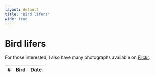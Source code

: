 ```yaml
---
layout: default
title: "Bird lifers"
wide: true
---
```


# Bird lifers

For those interested, I also have many photographs available on [Flickr](https://www.flickr.com/photos/chrisdown/albums/72157711447135721?layout=justified).

<link rel="stylesheet" href="https://unpkg.com/leaflet@1.7.1/dist/leaflet.css"/>
<script src="https://unpkg.com/leaflet@1.7.1/dist/leaflet.js"></script>
<link rel="stylesheet" href="https://cdnjs.cloudflare.com/ajax/libs/leaflet.markercluster/1.4.1/MarkerCluster.css"/>
<link rel="stylesheet" href="https://cdnjs.cloudflare.com/ajax/libs/leaflet.markercluster/1.4.1/MarkerCluster.Default.css"/>
<script src="https://cdnjs.cloudflare.com/ajax/libs/leaflet.markercluster/1.4.1/leaflet.markercluster.js"></script>

<div id="map"></div>
<div id="sightings-table-container">
    <table id="sightings-table">
        <thead>
            <tr>
                <th>#</th>
                <th>Bird</th>
                <th>Date</th>
            </tr>
        </thead>
        <tbody>
            <!-- Rows will be added here dynamically -->
        </tbody>
    </table>
</div>

<script>
    var map = L.map('map').fitWorld();
    L.tileLayer('https://{s}.tile.openstreetmap.org/{z}/{x}/{y}.png', {
        maxZoom: 19,
    }).addTo(map);

    L.Control.textbox = L.Control.extend({
        onAdd: function(map) {
            var text = L.DomUtil.create('span');
            text.id = "bird_tips";
            text.innerHTML = "<span style=\"background-color: rgba(255, 255, 255, 0.5); padding: 0.2em\">Click an entry in the table to focus the map</span>"
            return text;
        },

        onRemove: function(map) { }
    });
    L.control.textbox = function(opts) { return new L.Control.textbox(opts);}
    L.control.textbox({ position: 'bottomleft' }).addTo(map);

    var zoomLevel = 18;

    // disableClusteringAtZoom value should match the same as map.setView()
    var markers = L.markerClusterGroup({ maxClusterRadius: 50, disableClusteringAtZoom: zoomLevel });

    // From lifers.py
    var sightings = [["2017-11-25 16:49", "Tristram's Starling", "Onychognathus tristramii", 31.315917, 35.353886], ["2020-02-13 16:10", "Magnificent Frigatebird", "Fregata magnificens", 13.857731228969316, -61.06208648088452], ["2020-02-14 09:34", "Bananaquit", "Coereba flaveola", 13.851950232, -61.048821832], ["2020-02-14 09:35", "Grey Trembler", "Cinclocerthia gutturalis", 13.85184633, -61.04861106], ["2020-02-14 09:41", "Purple-throated Carib", "Eulampis jugularis", 13.85236906, -61.048686715], ["2020-02-14 16:13", "Lesser Antillean Bullfinch", "Loxigilla noctis", 13.851974769932797, -61.048160431068865], ["2020-02-14 16:21", "Antillean Crested Hummingbird", "Orthorhyncus cristatus", 13.85110744576221, -61.04806698426571], ["2020-02-14 16:25", "Grey Kingbird", "Tyrannus dominicensis", 13.852102451878904, -61.048110104437484], ["2020-02-14 16:32", "Carib Grackle", "Quiscalus lugubris", 13.852383422, -61.048688598], ["2022-03-22 04:50", "Peregrine Falcon", "Falco peregrinus", 41.737265544406995, -74.18890005739351], ["2022-04-28 03:59", "Grey Wagtail", "Motacilla cinerea", 54.903219959864586, -1.5942838623971056], ["2022-06-27 03:41", "Griffon Vulture", "Gyps fulvus", 43.78088144013459, 6.39015315340086], ["2022-11-17 17:25", "Anna's Hummingbird", "Calypte anna", 37.76901379734832, -122.47222973146887], ["2022-11-17 17:27", "Hooded Merganser", "Lophodytes cucullatus", 37.768579541, -122.472643074], ["2022-11-17 17:29", "Song Sparrow", "Melospiza melodia", 37.769117014229636, -122.47210066139671], ["2022-11-17 17:30", "Dark-eyed Junco", "Junco hyemalis", 37.76898504744927, -122.47236826710215], ["2022-11-17 17:32", "Grey-headed Chickadee", "Poecile cinctus", 37.76894446043457, -122.47223281120853], ["2022-11-17 17:35", "American Robin", "Turdus migratorius", 37.770291, -122.46860899999997], ["2022-11-18 17:36", "Brown Pelican", "Pelecanus occidentalis", 37.805716784421776, -122.45339433212598], ["2022-11-18 17:40", "Snowy Egret", "Egretta thula", 37.806173808726605, -122.44996835128326], ["2022-11-18 17:42", "Killdeer", "Charadrius vociferus", 37.8047262030875, -122.45129521827101], ["2022-11-18 17:44", "White-crowned Sparrow", "Zonotrichia leucophrys", 37.80532932261164, -122.4515948663544], ["2022-11-18 17:46", "American White Pelican", "Pelecanus erythrorhynchos", 37.804171915382, -122.45005160626175], ["2023-01-18 09:44", "Common Merganser", "Mergus merganser", 53.75175517349464, -1.4248021701375535], ["2023-01-28 09:40", "Eurasian Teal", "Anas crecca", 53.75136448729458, -1.4239828415227294], ["2023-01-28 10:43", "Common Pochard", "Aythya ferina", 53.751699812365814, -1.3995335625759253], ["2023-01-28 10:58", "Song Thrush", "Turdus philomelos", 52.0916588535104, 0.05431944365309959], ["2023-01-28 11:00", "Eurasian Wigeon", "Mareca penelope", 53.74950969103727, -1.3962101073332462], ["2023-01-28 11:10", "Common Kestrel", "Falco tinnunculus", 53.74920749007112, -1.3895398208613583], ["2023-01-28 14:58", "Gadwall", "Mareca strepera", 52.090176349199155, 0.052510102559296], ["2023-01-29 13:01", "Common Murre", "Uria aalge", 54.151555684139254, -0.17474563384331532], ["2023-01-29 13:48", "Northern Gannet", "Morus bassanus", 54.15326449012734, -0.18422089422401203], ["2023-01-30 13:04", "Western Barn Owl", "Tyto alba", 52.08940588180938, 0.05220626023472619], ["2023-01-30 15:02", "Northern Shoveler", "Spatula clypeata", 52.09016092481211, 0.05252121694439893], ["2023-01-30 16:00", "Redwing", "Turdus iliacus", 52.08948477761714, 0.05216861392372607], ["2023-01-30 16:17", "Yellowhammer", "Emberiza citrinella", 52.092193858685505, 0.05309337579325301], ["2023-03-18 18:04", "Hudsonian Whimbrel", "Numenius hudsonicus", 34.03898200000002, -118.875055], ["2023-03-18 18:10", "Marbled Godwit", "Limosa fedoa", 34.03898200000002, -118.875055], ["2023-03-18 18:13", "Double-crested Cormorant", "Nannopterum auritum", 34.03898200000002, -118.875055], ["2023-03-19 18:16", "Long-billed Curlew", "Numenius americanus", 35.367385943631774, -120.8678573035946], ["2023-03-19 20:14", "Willet", "Tringa semipalmata", 35.36726355634958, -120.86820849921867], ["2023-03-19 20:16", "Turkey Vulture", "Cathartes aura", 35.36710472831917, -120.86766967668908], ["2023-03-19 20:18", "Great Blue Heron", "Ardea herodias", 35.36737099750174, -120.86729419529286], ["2023-03-20 20:23", "California Scrub Jay", "Aphelocoma californica", 36.51963365896235, -121.94958110954195], ["2023-03-20 20:25", "Hairy Woodpecker", "Leuconotopicus villosus", 36.52194255820443, -121.94497012003174], ["2023-03-20 21:32", "Black Oystercatcher", "Haematopus bachmani", 36.51048218036604, -121.9415203159812], ["2023-04-30 16:49", "Red Kite", "Milvus milvus", 51.80481507981158, -0.6004448257231445], ["2023-05-01 16:55", "Common Buzzard", "Buteo buteo", 51.576516298213704, -0.5946453690649776], ["2023-05-29 14:35", "Grey Heron", "Ardea cinerea", 51.77750473688866, -0.5995668722568155], ["2023-05-29 14:41", "Carrion Crow", "Corvus corone", 51.7777377, -0.6009245], ["2023-05-29 14:41", "Western Jackdaw", "Coloeus monedula", 51.7776852, -0.6007893], ["2023-05-29 14:41", "Mallard", "Anas platyrhynchos", 51.7776426, -0.600653], ["2023-05-29 14:42", "European Greenfinch", "Chloris chloris", 51.7776385, -0.6004253], ["2023-05-29 14:42", "Eurasian Magpie", "Pica pica", 51.7776194, -0.600351], ["2023-05-29 14:48", "Black-headed Gull", "Chroicocephalus ridibundus", 51.7768045, -0.5972805], ["2023-05-29 14:55", "European Goldfinch", "Carduelis carduelis", 51.7766268, -0.5967193], ["2023-05-29 14:55", "Eurasian Wren", "Troglodytes troglodytes", 51.7760378, -0.5954463], ["2023-05-29 14:56", "Common Moorhen", "Gallinula chloropus", 51.7760378, -0.5954463], ["2023-05-29 14:57", "Eurasian Blue Tit", "Cyanistes caeruleus", 51.7756841, -0.5947905], ["2023-05-29 15:00", "Common Swift", "Apus apus", 51.7752771, -0.5939532], ["2023-05-29 15:01", "House Sparrow", "Passer domesticus", 51.7748082, -0.592784], ["2023-05-29 15:05", "Common Wood Pigeon", "Columba palumbus", 51.7735453, -0.5902246], ["2023-05-29 15:18", "Eurasian Collared Dove", "Streptopelia decaocto", 51.7678063, -0.5831881], ["2023-05-29 15:20", "European Robin", "Erithacus rubecula", 51.7678921, -0.5833552], ["2023-05-29 16:01", "Great Cormorant", "Phalacrocorax carbo", 51.762464599999994, -0.563583599999987], ["2023-05-29 16:07", "Eurasian Coot", "Fulica atra", 51.7634664, -0.5605747], ["2023-05-30 18:18", "European Herring Gull", "Larus argentatus", 51.5039774, -0.0461253], ["2023-06-04 18:16", "Tufted Duck", "Aythya fuligula", 51.5033992, -0.0471679], ["2023-06-04 18:16", "Mute Swan", "Cygnus olor", 51.5033992, -0.0471679], ["2023-06-04 18:17", "Rock Dove", "Columba livia", 51.5033992, -0.0471679], ["2023-06-04 18:20", "Common Starling", "Sturnus vulgaris", 51.5034795, -0.0466043], ["2023-06-04 18:23", "Egyptian Goose", "Alopochen aegyptiaca", 51.5025477, -0.0470297], ["2023-06-09 23:00", "Collared Kingfisher", "Todiramphus chloris", 1.4398115050386904, 103.73480001172275], ["2023-06-09 23:00", "Spotted Dove", "Spilopelia chinensis", 1.4396881410651825, 103.7348801839442], ["2023-06-09 23:00", "Zebra Dove", "Geopelia striata", 1.4397191114682717, 103.73472948942253], ["2023-06-09 23:00", "Himalayan Swiftlet", "Aerodramus brevirostris", 1.4401224672830084, 103.73471979478137], ["2023-06-09 23:00", "Olive-winged Bulbul", "Pycnonotus plumosus", 1.4400700685217773, 103.73484436576013], ["2023-06-09 23:00", "Slaty-breasted Rail", "Lewinia striata", 1.4398686925712771, 103.73471403726876], ["2023-06-09 23:00", "Blue-throated Bee-eater", "Merops viridis", 1.4397959298340575, 103.73447666032382], ["2023-06-09 23:00", "White-breasted Waterhen", "Amaurornis phoenicurus", 1.4402618951143442, 103.73498804558159], ["2023-06-09 23:30", "Scarlet-backed Flowerpecker", "Dicaeum cruentatum", 1.4398071288491425, 103.73488937047131], ["2023-06-09 23:30", "Yellow-vented Bulbul", "Pycnonotus goiavier", 1.4398446621731198, 103.73477278032345], ["2023-06-09 23:45", "Ashy Tailorbird", "Orthotomus ruficeps", 1.4426957882254874, 103.73669265964509], ["2023-06-10 00:00", "Great Egret", "Ardea alba", 1.4431630600407683, 103.73651892361715], ["2023-06-10 00:00", "Pink-necked Green Pigeon", "Treron vernans", 1.4425800768646915, 103.73675737057465], ["2023-06-10 00:00", "White-bellied Sea Eagle", "Haliaeetus leucogaster", 1.4409551509377485, 103.73644673936865], ["2023-06-10 01:00", "Milky Stork", "Mycteria cinerea", 1.446774512261273, 103.73201546450537], ["2023-06-10 01:30", "Little Egret", "Egretta garzetta", 1.4441359139719296, 103.73594090792358], ["2023-06-10 01:30", "Black-naped Oriole", "Oriolus chinensis", 1.4400456046120198, 103.73591585902892], ["2023-06-10 03:00", "House Crow", "Corvus splendens", 1.4465439098056496, 103.73206650379039], ["2023-06-10 04:00", "Asian Glossy Starling", "Aplonis panayensis", 1.4403817092242726, 103.73565370192603], ["2023-06-10 04:00", "Olive-backed Sunbird", "Cinnyris jugularis", 1.4470327840867323, 103.7280324380352], ["2023-06-10 04:30", "Pacific Swallow", "Hirundo tahitica", 1.4408056942100669, 103.73638465696371], ["2023-06-11 02:00", "Long-tailed Shrike", "Lanius schach", 1.4161001231904902, 103.91343301312327], ["2023-06-11 02:00", "Javan Myna", "Acridotheres javanicus", 1.415982955, 103.912557859], ["2023-06-11 02:00", "Eurasian Tree Sparrow", "Passer montanus", 1.420652345094581, 103.91277241408284], ["2023-06-11 02:30", "Red-breasted Parakeet", "Psittacula alexandri", 1.4160778968936067, 103.91647271681654], ["2023-06-11 03:28", "Red Junglefowl", "Gallus gallus", 1.4125290000000268, 103.92126740000003], ["2023-06-11 04:00", "Malaysian Pied Fantail", "Rhipidura javanica", 1.4102004082321482, 103.92005745374797], ["2023-06-11 04:03", "White-throated Kingfisher", "Halcyon smyrnensis", 1.4085568999999847, 103.92219549999999], ["2023-06-11 05:00", "Scaly-breasted Munia", "Lonchura punctulata", 1.4086000739045643, 103.92237862874912], ["2023-06-11 05:00", "Baya Weaver", "Ploceus philippinus", 1.4075945410850121, 103.92449716310443], ["2023-06-11 05:30", "Oriental Dollarbird", "Eurystomus orientalis", 1.405824918387648, 103.92831286704597], ["2023-06-11 06:00", "Oriental Magpie-Robin", "Copsychus saularis", 1.4057348350046874, 103.92292209900887], ["2023-06-11 06:30", "Jungle Myna", "Acridotheres fuscus", 1.4073563282691244, 103.92104578608291], ["2023-06-11 08:00", "Crested Myna", "Acridotheres cristatellus", 1.3955813869160132, 103.9296470282988], ["2023-06-11 08:00", "Common Iora", "Aegithina tiphia", 1.3955141429654359, 103.92970802417011], ["2023-06-11 09:30", "Little Tern", "Sternula albifrons", 1.3963406177797668, 103.92209642844324], ["2023-06-12 23:45", "Red-whiskered Bulbul", "Pycnonotus jocosus", 1.4192736466052924, 103.91335519534408], ["2023-06-13 00:15", "Barn Swallow", "Hirundo rustica", 1.40801465, 103.919256438], ["2023-06-13 00:30", "Swinhoe's White-eye", "Zosterops simplex", 1.4072035947404413, 103.92117185322905], ["2023-06-13 00:45", "Little Bronze Cuckoo", "Chrysococcyx minutillus", 1.407556454783157, 103.92008640993424], ["2023-06-13 01:00", "Sooty-headed Bulbul", "Pycnonotus aurigaster", 1.407879227673123, 103.919591343452], ["2023-06-15 00:00", "Asian Koel", "Eudynamys scolopaceus", 1.2855259004309825, 103.86312346339984], ["2023-06-16 10:30", "Sunda Pygmy Woodpecker", "Yungipicus moluccensis", 1.2830670527781365, 103.8635916380776], ["2023-06-17 19:17", "Rufous Woodpecker", "Micropternus brachyurus", 1.28302123284432, 103.86357859856928], ["2023-06-19 00:30", "Blue-crowned Hanging Parrot", "Loriculus galgulus", 1.283079924, 103.863550264], ["2023-06-20 08:56", "Brown-breasted Bulbul", "Pycnonotus xanthorrhous", 26.887176484, 100.23356152], ["2023-06-20 09:35", "Little Grebe", "Tachybaptus ruficollis", 26.8868021, 100.232584], ["2023-06-20 10:00", "Black-throated Bushtit", "Aegithalos concinnus", 26.89080446313617, 100.23209341112596], ["2023-06-20 10:00", "Plumbeous Water Redstart", "Phoenicurus fuliginosus", 26.891008973, 100.231155194], ["2023-06-21 01:37", "White Wagtail", "Motacilla alba", 26.930497060781708, 100.22251884336492], ["2023-06-21 08:58", "Great Crested Grebe", "Podiceps cristatus", 27.9041273, 99.9429216], ["2023-06-21 09:00", "Hume's Leaf Warbler", "Phylloscopus humei", 27.915341907676027, 99.9357587451264], ["2023-06-21 09:15", "Ferruginous Duck", "Aythya nyroca", 27.906699700000004, 99.95122289999999], ["2023-06-22 02:39", "Red-billed Chough", "Pyrrhocorax pyrrhocorax", 27.862668300483374, 99.70489796857639], ["2023-06-23 09:00", "Grey-backed Thrush", "Turdus hortulorum", 26.886812090695013, 100.23389089685486], ["2023-06-29 07:49", "Brown Shrike", "Lanius cristatus", 47.2547373, 132.6224997], ["2023-06-29 23:32", "Striated Swallow", "Cecropis striolata", 47.586984844390884, 133.5082602722449], ["2023-06-29 23:54", "Common Pheasant", "Phasianus colchicus", 47.35933180000004, 133.10271719999997], ["2023-06-30 00:30", "Eastern Spot-billed Duck", "Anas zonorhyncha", 47.72663907878046, 133.6064108088026], ["2023-06-30 03:19", "Black-tailed Godwit", "Limosa limosa", 47.553517739975725, 133.52511753792476], ["2023-06-30 03:39", "Oriental Stork", "Ciconia boyciana", 47.552940400000004, 133.38065469999998], ["2023-06-30 15:48", "Eurasian Crag Martin", "Ptyonoprogne rupestris", 47.27146585659984, 132.6220408329121], ["2023-07-01 02:20", "Oriental Turtle Dove", "Streptopelia orientalis", 47.27045855935351, 132.577838608771], ["2023-07-01 03:00", "Red-rumped Swallow", "Cecropis daurica", 47.27466522685636, 132.56210868225742], ["2023-07-01 09:00", "Common Nightingale", "Luscinia megarhynchos", 47.2708353045444, 132.62327391997724], ["2023-07-03 10:58", "Common Tern", "Sterna hirundo", 45.7751834, 126.59967560000001], ["2023-07-04 08:30", "Indian Spot-billed Duck", "Anas poecilorhyncha", 35.00648882597335, 135.7778601627498], ["2023-07-04 09:06", "Large-billed Crow", "Corvus macrorhynchos", 35.0045532, 135.7800384], ["2023-07-06 09:53", "Black Kite", "Milvus migrans", 34.99662970000003, 135.76857080000002], ["2023-07-07 04:49", "Brown-eared Bulbul", "Hypsipetes amaurotis", 35.0191156, 135.6739366], ["2023-07-07 05:17", "Japanese Bush Warbler", "Horornis diphone", 35.0139665, 135.6764921], ["2023-07-09 09:33", "White-cheeked Starling", "Spodiopsar cineraceus", 35.71494710000001, 139.773704], ["2023-07-16 13:16", "Eurasian Jay", "Garrulus glandarius", 51.4978458, -0.0396091], ["2023-07-16 13:27", "Long-tailed Tit", "Aegithalos caudatus", 51.4997772, -0.0405899], ["2023-07-16 14:53", "Common Gull", "Larus canus", 51.503006877435276, -0.046950917192674524], ["2023-07-17 11:32", "Common House Martin", "Delichon urbicum", 51.50585027492837, -0.04579754584943885], ["2023-07-21 19:14", "Rose-ringed Parakeet", "Psittacula krameri", 51.56633939999999, -0.03962699999999586], ["2023-07-23 17:06", "Canada Goose", "Branta canadensis", 51.45859990000002, -0.3079131000000359], ["2023-07-25 07:23", "Common Chaffinch", "Fringilla coelebs", 55.0456484, -1.6120424], ["2023-07-25 07:48", "Great Tit", "Parus major", 55.0454374, -1.6087987], ["2023-07-25 08:05", "Stock Dove", "Columba oenas", 55.0454874, -1.6088134], ["2023-07-25 14:17", "Eurasian Sparrowhawk", "Accipiter nisus", 54.895853100000004, -1.482657200000034], ["2023-07-25 17:00", "Eurasian Nuthatch", "Sitta europaea", 54.89908541852157, -1.4757280794181893], ["2023-07-25 18:05", "Great Spotted Woodpecker", "Dendrocopos major", 54.899940674534136, -1.4755725990578128], ["2023-07-25 18:10", "Dunnock", "Prunella modularis", 54.8973326779472, -1.4775366526603477], ["2023-07-25 18:20", "Eurasian Curlew", "Numenius arquata", 54.89731320990982, -1.4780331394762243], ["2023-07-25 18:22", "Northern Lapwing", "Vanellus vanellus", 54.89951951538767, -1.4759337729981326], ["2023-07-25 18:24", "Common Shelduck", "Tadorna tadorna", 54.89966394441593, -1.4784748330719708], ["2023-07-25 18:25", "Pied Avocet", "Recurvirostra avosetta", 54.89814992200978, -1.4763435464158476], ["2023-07-25 19:42", "Coal Tit", "Periparus ater", 55.044975607733406, -1.6092106122850112], ["2023-07-26 15:06", "Common Blackbird", "Turdus merula", 55.052637, -1.6425441], ["2023-07-26 15:44", "Greylag Goose", "Anser anser", 55.0547987, -1.6420709], ["2023-07-26 17:00", "Eurasian Bullfinch", "Pyrrhula pyrrhula", 54.89817166801278, -1.4767040452757954], ["2023-07-26 17:38", "Common Chiffchaff", "Phylloscopus collybita", 55.0453323, -1.6120773], ["2023-07-27 10:39", "Sandwich Tern", "Thalasseus sandvicensis", 55.1737346, -1.5169254], ["2023-07-27 18:46", "Common Linnet", "Linaria cannabina", 55.08379579999998, -1.472825900000032], ["2023-07-27 18:50", "Common Redshank", "Tringa totanus", 55.083552500000025, -1.4739193999999995], ["2023-07-28 13:09", "Eurasian Reed Warbler", "Acrocephalus scirpaceus", 55.2964441, -1.5832255], ["2023-07-28 14:37", "Eurasian Whimbrel", "Numenius phaeopus", 55.3151986, -1.55661], ["2023-07-28 14:37", "Common Ringed Plover", "Charadrius hiaticula", 55.3151986, -1.5566100000000063], ["2023-07-28 14:59", "Eurasian Oystercatcher", "Haematopus ostralegus", 55.3210684, -1.550405], ["2023-07-30 12:18", "Common Sandpiper", "Actitis hypoleucos", 54.8991244, -1.4781303], ["2023-08-06 12:45", "Lesser Black-backed Gull", "Larus fuscus", 51.5071054, -0.0435972], ["2023-08-06 16:59", "Red-crested Pochard", "Netta rufina", 51.5022552, -0.1368152], ["2023-08-12 01:32", "Glaucous-winged Gull", "Larus glaucescens", 47.6272298, -122.3367631], ["2023-08-12 01:49", "American Crow", "Corvus brachyrhynchos", 47.6294032, -122.3404465], ["2023-08-12 13:11", "American Goldfinch", "Spinus tristis", 47.65801820000001, -122.29342890000002], ["2023-08-12 13:11", "Caspian Tern", "Hydroprogne caspia", 47.6580182, -122.2934289], ["2023-08-12 13:11", "Red-winged Blackbird", "Agelaius phoeniceus", 47.6580182, -122.2934289], ["2023-08-12 13:11", "Bald Eagle", "Haliaeetus leucocephalus", 47.65801820000001, -122.29342890000002], ["2023-08-12 13:42", "Bewick's Wren", "Thryomanes bewickii", 47.6549226, -122.2944281], ["2023-08-12 13:43", "Black-capped Chickadee", "Poecile atricapillus", 47.6549185, -122.2946041], ["2023-08-12 13:47", "House Finch", "Haemorhous mexicanus", 47.6549412, -122.2946712], ["2023-08-12 14:35", "Cooper's Hawk", "Accipiter cooperii", 47.6539755, -122.2948804], ["2023-08-12 14:42", "Purple Martin", "Progne subis", 47.6540435, -122.2947485], ["2023-08-12 15:21", "Downy Woodpecker", "Dryobates pubescens", 47.6558225, -122.2967833], ["2023-08-12 15:27", "Western Osprey", "Pandion haliaetus", 47.6554839, -122.2969313], ["2023-08-12 15:35", "Wood Duck", "Aix sponsa", 47.6557253, -122.2967791], ["2023-08-12 16:00", "Pied-billed Grebe", "Podilymbus podiceps", 47.6541711, -122.2922956], ["2023-08-12 17:16", "Spotted Towhee", "Pipilo maculatus", 47.656599, -122.2969144], ["2023-08-12 20:45", "Violet-green Swallow", "Tachycineta thalassina", 47.6656733, -122.4214357], ["2023-08-12 21:11", "California Gull", "Larus californicus", 47.6639327, -122.4279892], ["2023-08-12 22:02", "American Bushtit", "Psaltriparus minimus", 47.6583934, -122.4252222], ["2023-08-12 22:37", "Brown-headed Cowbird", "Molothrus ater", 47.65597, -122.4123228], ["2023-08-14 00:44", "Tree Swallow", "Tachycineta bicolor", 47.6579048, -122.2967564], ["2023-08-20 01:48", "Northern Raven", "Corvus corax", 46.9103061, -121.584013], ["2023-08-23 00:40", "Black-necked Stilt", "Himantopus mexicanus", 37.4358604, -122.0994338], ["2023-08-23 00:40", "American Avocet", "Recurvirostra americana", 37.43520996265998, -122.09695960898276], ["2023-08-23 00:40", "Long-billed Dowitcher", "Limnodromus scolopaceus", 37.43523586915524, -122.09705815398698], ["2023-08-23 00:40", "American Cliff Swallow", "Petrochelidon pyrrhonota", 37.43542600683045, -122.09778141449995], ["2023-08-23 00:40", "Brewer's Blackbird", "Euphagus cyanocephalus", 37.434769824860844, -122.09528538499092], ["2023-08-23 00:40", "Cackling Goose", "Branta hutchinsii", 37.43452743164425, -122.09436335904996], ["2023-08-23 00:40", "Short-billed Dowitcher", "Limnodromus griseus", 37.4358604, -122.0994338], ["2023-08-23 01:28", "Greater Yellowlegs", "Tringa melanoleuca", 37.4349497, -122.0962786], ["2023-08-23 01:32", "Ring-billed Gull", "Larus delawarensis", 37.4346149, -122.0953702], ["2023-08-23 02:08", "Black Phoebe", "Sayornis nigricans", 37.4355703, -122.0978624], ["2023-08-23 02:27", "Mourning Dove", "Zenaida macroura", 37.441056, -122.0933916], ["2023-08-23 02:36", "Savannah Sparrow", "Passerculus sandwichensis", 37.4428554, -122.0928335], ["2023-08-24 00:04", "Red-tailed Hawk", "Buteo jamaicensis", 37.48554610000003, -122.15016840000001], ["2023-08-24 00:29", "Semipalmated Sandpiper", "Calidris pusilla", 37.4556208, -122.1090252], ["2023-08-24 00:29", "Northern Mockingbird", "Mimus polyglottos", 37.4556208, -122.1090252], ["2023-08-24 00:33", "Northern Harrier", "Circus hudsonius", 37.4560175, -122.1088445], ["2023-08-24 00:42", "Bar-tailed Godwit", "Limosa lapponica", 37.4565469, -122.1082272], ["2023-08-24 01:03", "Least Sandpiper", "Calidris minutilla", 37.4590995, -122.1069269], ["2023-08-24 02:09", "California Towhee", "Melozone crissalis", 37.4547009, -122.1093453], ["2023-08-24 02:47", "Black-crowned Night Heron", "Nycticorax nycticorax", 37.4555994, -122.100589], ["2023-08-26 00:33", "Western Gull", "Larus occidentalis", 37.8291389, -122.5344398], ["2023-08-27 18:07", "Heermann's Gull", "Larus heermanni", 37.468827900000036, -122.44683480000002], ["2023-08-28 15:19", "Great-tailed Grackle", "Quiscalus mexicanus", 37.476161186964475, -122.44891553456165], ["2023-09-02 19:06", "Blue Jay", "Cyanocitta cristata", 40.8089085, -73.9665065], ["2023-09-02 19:13", "Red-bellied Woodpecker", "Melanerpes carolinus", 40.809254, -73.9661501], ["2023-09-02 19:26", "Common Grackle", "Quiscalus quiscula", 40.8087537, -73.9668079], ["2023-09-02 20:30", "American Herring Gull", "Larus smithsonianus", 40.8217573, -73.958113], ["2023-09-02 22:43", "Northern Cardinal", "Cardinalis cardinalis", 40.8617931, -73.9329672], ["2023-09-02 22:53", "Grey Catbird", "Dumetella carolinensis", 40.8617555, -73.9337565], ["2023-09-03 20:27", "Monk Parakeet", "Myiopsitta monachus", 40.6577492, -73.9949739], ["2023-09-03 21:07", "American Redstart", "Setophaga ruticilla", 40.6534849, -73.9992697], ["2023-09-03 21:07", "Chimney Swift", "Chaetura pelagica", 40.6534849, -73.9992697], ["2023-09-29 10:49", "Common Kingfisher", "Alcedo atthis", 43.3390960836555, 3.2075424605085914], ["2023-09-30 13:10", "Black-winged Stilt", "Himantopus himantopus", 43.5540143, 3.904057099999989], ["2023-09-30 13:10", "Western Cattle Egret", "Bubulcus ibis", 43.5540143, 3.904057099999989], ["2023-09-30 14:11", "Greater Flamingo", "Phoenicopterus roseus", 43.5498799, 3.9067726], ["2023-09-30 15:58", "Little Ringed Plover", "Charadrius dubius", 43.544506, 3.9064692], ["2023-09-30 15:58", "Green Sandpiper", "Tringa ochropus", 43.544506, 3.9064692], ["2023-10-15 13:30", "European Stonechat", "Saxicola rubicola", 51.37740340000001, 0.7833990999999685], ["2023-10-15 13:30", "Common Reed Bunting", "Emberiza schoeniclus", 51.37740340000001, 0.7833990999999685], ["2023-10-15 13:30", "Grey Plover", "Pluvialis squatarola", 51.37740340000001, 0.7833990999999685], ["2023-10-15 13:30", "Dunlin", "Calidris alpina", 51.37740340000001, 0.7833990999999685], ["2023-10-15 13:30", "Rook", "Corvus frugilegus", 51.37740340000001, 0.7833990999999685], ["2023-10-15 13:30", "Western Marsh Harrier", "Circus aeruginosus", 51.37740340000001, 0.7833990999999685], ["2023-10-15 13:30", "Ruddy Turnstone", "Arenaria interpres", 51.37740340000001, 0.7833990999999685], ["2023-10-23 16:09", "Pink-footed Goose", "Anser brachyrhynchus", 52.8625865, 0.4483559], ["2023-10-24 07:51", "Eurasian Skylark", "Alauda arvensis", 52.95635699999998, 1.0175437999999701], ["2023-10-24 07:59", "Cetti's Warbler", "Cettia cetti", 52.9602781, 1.0183197], ["2023-10-24 09:08", "Meadow Pipit", "Anthus pratensis", 52.9613219, 1.0204737], ["2023-10-24 10:08", "Brant Goose", "Branta bernicla", 52.95693029315825, 1.052026489872702], ["2023-10-24 11:38", "Fieldfare", "Turdus pilaris", 52.9560727, 1.0582338], ["2023-10-24 11:48", "Water Rail", "Rallus aquaticus", 52.9525002, 1.0486335], ["2023-10-24 11:49", "Common Snipe", "Gallinago gallinago", 52.9560474, 1.0582331], ["2023-10-24 12:03", "Water Pipit", "Anthus spinoletta", 52.9560673, 1.0582827], ["2023-10-25 09:21", "Sanderling", "Calidris alba", 52.9761136, 0.6040058], ["2023-10-25 11:12", "Northern Pintail", "Anas acuta", 52.9693183, 0.6069396], ["2023-10-25 11:21", "Little Stint", "Calidris minuta", 52.9696765, 0.6068388], ["2023-10-25 11:34", "European Golden Plover", "Pluvialis apricaria", 52.9693083, 0.6070635], ["2023-10-25 11:56", "Bearded Reedling", "Panurus biarmicus", 52.965005, 0.6035419], ["2023-12-03 14:40", "Blue-grey Tanager", "Thraupis episcopus", 10.2043815, -84.1615638], ["2023-12-03 14:40", "Finsch's Parakeet", "Psittacara finschi", 10.204381500000036, -84.16156380000001], ["2023-12-03 14:40", "Black-bellied Hummingbird", "Eupherusa nigriventris", 10.204381500000036, -84.16156380000001], ["2023-12-03 14:40", "Tropical Kingbird", "Tyrannus melancholicus", 10.2043815, -84.1615638], ["2023-12-03 14:42", "Scarlet-rumped Tanager", "Ramphocelus passerinii", 10.2043417, -84.161544], ["2023-12-03 16:37", "Great Kiskadee", "Pitangus sulphuratus", 10.2041723, -84.1620386], ["2023-12-03 16:38", "Violet Sabrewing", "Campylopterus hemileucurus", 10.204242, -84.1620503], ["2023-12-03 16:39", "Green-crowned Brilliant", "Heliodoxa jacula", 10.2041948, -84.1620326], ["2023-12-03 17:06", "Coppery-headed Emerald", "Microchera cupreiceps", 10.204234, -84.1619884], ["2023-12-03 17:06", "Purple-throated Mountaingem", "Lampornis calolaemus", 10.2042037, -84.1620223], ["2023-12-03 17:20", "Rufous-collared Sparrow", "Zonotrichia capensis", 10.2039856, -84.1620934], ["2023-12-03 17:48", "Black Vulture", "Coragyps atratus", 10.204205, -84.162082], ["2023-12-03 17:50", "Green Thorntail", "Discosura conversii", 10.2042136, -84.1620478], ["2023-12-03 18:36", "Rufous-tailed Hummingbird", "Amazilia tzacatl", 10.2043643, -84.1615854], ["2023-12-03 18:36", "Blue-and-white Swallow", "Pygochelidon cyanoleuca", 10.2044149, -84.1615692], ["2023-12-03 18:37", "Clay-colored Thrush", "Turdus grayi", 10.2043751, -84.1615739], ["2023-12-03 21:18", "Buff-throated Saltator", "Saltator maximus", 10.686605599999995, -84.18077070000001], ["2023-12-03 21:18", "Yellow-throated Euphonia", "Euphonia hirundinacea", 10.686605599999995, -84.18077070000001], ["2023-12-03 21:18", "Palm Tanager", "Thraupis palmarum", 10.686605599999995, -84.18077070000001], ["2023-12-03 21:18", "Melodious Blackbird", "Dives dives", 10.686605599999995, -84.18077070000001], ["2023-12-03 21:18", "King Vulture", "Sarcoramphus papa", 10.6866056, -84.1807707], ["2023-12-03 21:18", "Montezuma Oropendola", "Psarocolius montezuma", 10.6866409, -84.1807701], ["2023-12-03 22:04", "Black-cheeked Woodpecker", "Melanerpes pucherani", 10.6871269, -84.1806074], ["2023-12-03 22:05", "Keel-billed Toucan", "Ramphastos sulfuratus", 10.6871269, -84.1806074], ["2023-12-03 22:05", "Baltimore Oriole", "Icterus galbula", 10.6871269, -84.1806074], ["2023-12-03 22:23", "Green Honeycreeper", "Chlorophanes spiza", 10.6870693, -84.1806191], ["2023-12-03 22:27", "Great Curassow", "Crax rubra", 10.6870353, -84.180556], ["2023-12-03 22:58", "Collared Aracari", "Pteroglossus torquatus", 10.6870724, -84.1806218], ["2023-12-03 23:01", "Golden-hooded Tanager", "Stilpnia larvata", 10.6870829, -84.1806141], ["2023-12-03 23:06", "Red-lored Amazon", "Amazona autumnalis", 10.6871051, -84.180629], ["2023-12-03 23:08", "Ringed Kingfisher", "Megaceryle torquata", 10.6870882, -84.1806016], ["2023-12-04 12:07", "Scarlet Macaw", "Ara macao", 10.687016, -84.1806763], ["2023-12-04 12:38", "Brown-hooded Parrot", "Pyrilia haematotis", 10.6867123, -84.1804142], ["2023-12-04 14:12", "Black-cowled Oriole", "Icterus prosthemelas", 10.6870183, -84.1806052], ["2023-12-04 14:13", "Red-legged Honeycreeper", "Cyanerpes cyaneus", 10.6869906, -84.1806417], ["2023-12-04 14:20", "Social Flycatcher", "Myiozetetes similis", 10.6869599, -84.1805892], ["2023-12-04 16:36", "Variable Seedeater", "Sporophila corvina", 10.6869684, -84.1806534], ["2023-12-04 17:13", "Olive-backed Euphonia", "Euphonia gouldi", 10.6869272, -84.180662], ["2023-12-04 19:34", "White-collared Manakin", "Manacus candei", 10.6883973, -84.1798237], ["2023-12-04 23:19", "Boat-billed Flycatcher", "Megarynchus pitangua", 10.6868707, -84.180537], ["2023-12-04 23:19", "Yellow-crowned Euphonia", "Euphonia luteicapilla", 10.6868707, -84.180537], ["2023-12-05 12:22", "Red-capped Manakin", "Ceratopipra mentalis", 10.6866223, -84.1805272], ["2023-12-05 12:24", "Yellow-throated Toucan", "Ramphastos ambiguus", 10.6866272, -84.1805317], ["2023-12-05 13:14", "Pale-billed Woodpecker", "Campephilus guatemalensis", 10.6866179, -84.1807758], ["2023-12-05 13:14", "Plain-colored Tanager", "Tangara inornata", 10.686579, -84.1806251], ["2023-12-05 13:50", "Summer Tanager", "Piranga rubra", 10.6869493, -84.1805809], ["2023-12-06 11:54", "Chestnut-colored Woodpecker", "Celeus castaneus", 10.687002600000012, -84.1808062], ["2023-12-06 11:54", "Orange-chinned Parakeet", "Brotogeris jugularis", 10.687002600000012, -84.1808062], ["2023-12-06 11:54", "White-crowned Parrot", "Pionus senilis", 10.687002600000012, -84.1808062], ["2023-12-08 12:07", "White-fronted Amazon", "Amazona albifrons", 10.3069161, -84.8118401], ["2023-12-08 12:13", "Golden-browed Chlorophonia", "Chlorophonia callophrys", 10.3069217, -84.8119724], ["2023-12-08 12:13", "Emerald Toucanet", "Aulacorhynchus prasinus", 10.3069217, -84.8119724], ["2023-12-08 12:17", "Black Guan", "Chamaepetes unicolor", 10.3069429, -84.8118448], ["2023-12-08 12:29", "Golden-olive Woodpecker", "Colaptes rubiginosus", 10.308005, -84.812503], ["2023-12-08 12:29", "House Wren", "Troglodytes aedon", 10.308005, -84.812503], ["2023-12-08 12:47", "Grey-headed Chachalaca", "Ortalis cinereiceps", 10.3076449, -84.812061], ["2023-12-08 13:04", "Lesson's Motmot", "Momotus lessonii", 10.3070043, -84.8118562], ["2023-12-08 13:28", "Magenta-throated Woodstar", "Philodice bryantae", 10.3059219, -84.8076995], ["2023-12-08 13:33", "Tennessee Warbler", "Leiothlypis peregrina", 10.3066441, -84.8075288], ["2023-12-08 13:45", "Lesser Greenlet", "Pachysylvia decurtata", 10.3071248, -84.8062235], ["2023-12-08 13:45", "Black-and-white Warbler", "Mniotilta varia", 10.3071607, -84.8061946], ["2023-12-08 13:45", "Black-throated Green Warbler", "Setophaga virens", 10.3071607, -84.8061946], ["2023-12-08 13:45", "Mistletoe Tyrannulet", "Zimmerius parvus", 10.3071607, -84.8061946], ["2023-12-08 13:46", "Philadelphia Vireo", "Vireo philadelphicus", 10.3071607, -84.8061946], ["2023-12-08 13:49", "White-naped Brushfinch", "Atlapetes albinucha", 10.3070651, -84.8059717], ["2023-12-08 13:58", "Yellow-faced Grassquit", "Tiaris olivaceus", 10.3068949, -84.8060127], ["2023-12-08 13:58", "Olivaceous Woodcreeper", "Sittasomus griseicapillus", 10.3069317, -84.806056], ["2023-12-08 13:58", "Mountain Elaenia", "Elaenia frantzii", 10.3069317, -84.806056], ["2023-12-08 13:58", "Lesser Violetear", "Colibri cyanotus", 10.3069317, -84.806056], ["2023-12-08 14:04", "Stripe-tailed Hummingbird", "Eupherusa eximia", 10.3068966, -84.8060436], ["2023-12-08 14:06", "Chestnut-capped Warbler", "Basileuterus delattrii", 10.3069075, -84.8058771], ["2023-12-08 14:23", "Wilson's Warbler", "Cardellina pusilla", 10.307152, -84.8058036], ["2023-12-08 14:23", "Cabanis's Wren", "Cantorchilus modestus", 10.307152, -84.8058036], ["2023-12-08 14:23", "Ruby-throated Hummingbird", "Archilochus colubris", 10.307152, -84.8058036], ["2023-12-08 14:25", "Slaty Antwren", "Myrmotherula schisticolor", 10.3072892, -84.8060657], ["2023-12-08 14:34", "Mountain Thrush", "Turdus plebejus", 10.3078754, -84.8054867], ["2023-12-08 14:50", "Squirrel Cuckoo", "Piaya cayana", 10.3085895, -84.8045933], ["2023-12-08 15:20", "Scarlet-thighed Dacnis", "Dacnis venusta", 10.3063318, -84.8027533], ["2023-12-08 15:35", "Northern Tufted Flycatcher", "Mitrephanes phaeocercus", 10.3049958, -84.7999572], ["2023-12-08 16:04", "Golden-crowned Warbler", "Basileuterus culicivorus", 10.3073537, -84.7961525], ["2023-12-08 16:04", "Black-eared Warbler", "Basileuterus melanotis", 10.3073254, -84.7961984], ["2023-12-08 16:41", "Ochraceous Wren", "Troglodytes ochraceus", 10.3083447, -84.7995966], ["2023-12-08 16:58", "White-throated Spadebill", "Platyrinchus mystaceus", 10.3071112, -84.8021763], ["2023-12-08 17:06", "Brown Jay", "Psilorhinus morio", 10.306692, -84.8040664], ["2023-12-08 17:22", "Yellowish Flycatcher", "Empidonax flavescens", 10.3073517, -84.8054012], ["2023-12-08 17:22", "Kentucky Warbler", "Geothlypis formosa", 10.3073517, -84.8054012], ["2023-12-08 17:22", "Swainson's Thrush", "Catharus ustulatus", 10.3073517, -84.8054012], ["2023-12-08 17:22", "Slate-throated Whitestart", "Myioborus miniatus", 10.3073517, -84.8054012], ["2023-12-08 17:34", "Orange-fronted Parakeet", "Eupsittula canicularis", 10.3063412, -84.8074178], ["2023-12-08 17:35", "Spotted Barbtail", "Premnoplex brunnescens", 10.3063297, -84.8073993], ["2023-12-08 17:36", "Collared Whitestart", "Myioborus torquatus", 10.3063225, -84.8073533], ["2023-12-08 18:59", "Azure-hooded Jay", "Cyanolyca cucullata", 10.3021925, -84.7944301], ["2023-12-08 19:10", "Grey-breasted Wood Wren", "Henicorhina leucophrys", 10.3018224, -84.7938521], ["2023-12-08 19:11", "Common Bush Tanager", "Chlorospingus flavopectus", 10.3016685, -84.7936958], ["2023-12-08 19:30", "Lineated Foliage-gleaner", "Syndactyla subalaris", 10.3015342, -84.7936445], ["2023-12-08 19:30", "Ruddy Treerunner", "Margarornis rubiginosus", 10.3015459, -84.7937052], ["2023-12-08 19:39", "Resplendent Quetzal", "Pharomachrus mocinno", 10.301548, -84.7933912], ["2023-12-08 21:16", "Spotted Woodcreeper", "Xiphorhynchus erythropygius", 10.3057682, -84.7941382], ["2023-12-08 21:38", "Barred Forest Falcon", "Micrastur ruficollis", 10.3025079, -84.7958787], ["2023-12-09 12:31", "Collared Trogon", "Trogon collaris", 10.2812697, -84.7913981], ["2023-12-09 12:35", "Blue-vented Hummingbird", "Saucerottia hoffmanni", 10.2811032, -84.7919365], ["2023-12-09 12:44", "Ruddy Pigeon", "Patagioenas subvinacea", 10.2811895, -84.7915747], ["2023-12-09 12:56", "Hoffmann's Woodpecker", "Melanerpes hoffmannii", 10.281285, -84.7915659], ["2023-12-09 13:17", "Chestnut-capped Brushfinch", "Arremon brunneinucha", 10.2809661, -84.7915123], ["2023-12-09 13:19", "Hepatic Tanager", "Piranga hepatica", 10.2808932, -84.7915594], ["2023-12-09 13:53", "Great Black Hawk", "Buteogallus urubitinga", 10.2808771, -84.7912336], ["2023-12-09 14:39", "Rufous-and-white Wren", "Thryophilus rufalbus", 10.2818299, -84.7885152], ["2023-12-09 15:16", "Chestnut-sided Warbler", "Setophaga pensylvanica", 10.2819914, -84.7899065], ["2023-12-09 15:31", "Brown-crested Flycatcher", "Myiarchus tyrannulus", 10.282051, -84.7905357], ["2023-12-09 15:31", "Golden-winged Warbler", "Vermivora chrysoptera", 10.2820769, -84.7905738], ["2023-12-09 15:34", "Cinnamon-bellied Saltator", "Saltator grandis", 10.2821155, -84.7906316], ["2023-12-09 16:24", "Silver-throated Tanager", "Tangara icterocephala", 10.281017, -84.7891428], ["2023-12-09 16:24", "Green Hermit", "Phaethornis guy", 10.281017, -84.7891428], ["2023-12-09 18:38", "Chiriqui Quail-Dove", "Zentrygon chiriquensis", 10.3054819, -84.8141635], ["2023-12-09 19:08", "Ruddy-capped Nightingale-Thrush", "Catharus frantzii", 10.305157, -84.8171894], ["2023-12-09 19:09", "Slaty-backed Nightingale-Thrush", "Catharus fuscater", 10.3052669, -84.8173698], ["2023-12-10 12:03", "Crested Guan", "Penelope purpurascens", 10.3069603, -84.8118348], ["2023-12-10 20:29", "Muscovy Duck", "Cairina moschata", 9.77888879999999, -84.62579920000002], ["2023-12-10 20:30", "Mangrove Swallow", "Tachycineta albilinea", 9.7788888, -84.6257992], ["2023-12-10 20:32", "Spotted Sandpiper", "Actitis macularius", 9.77933, -84.6261381], ["2023-12-10 20:33", "Bare-throated Tiger Heron", "Tigrisoma mexicanum", 9.7797287, -84.6257539], ["2023-12-10 20:39", "Little Blue Heron", "Egretta caerulea", 9.7810521, -84.6242672], ["2023-12-10 20:47", "Green Heron", "Butorides virescens", 9.7816396, -84.6229625], ["2023-12-10 20:50", "Yellow-headed Caracara", "Milvago chimachima", 9.7818276, -84.6222715], ["2023-12-10 20:58", "Bobolink", "Dolichonyx oryzivorus", 9.7814644, -84.6219586], ["2023-12-10 20:58", "Roseate Spoonbill", "Platalea ajaja", 9.7814644, -84.6219586], ["2023-12-10 20:59", "Yellow-crowned Night Heron", "Nyctanassa violacea", 9.7813134, -84.6221461], ["2023-12-10 21:02", "Wood Stork", "Mycteria americana", 9.7800069, -84.6214077], ["2023-12-10 21:08", "Groove-billed Ani", "Crotophaga sulcirostris", 9.7798422, -84.6198874], ["2023-12-10 21:21", "Lesser Yellowlegs", "Tringa flavipes", 9.7846219, -84.6193967], ["2023-12-10 21:28", "Northern Jacana", "Jacana spinosa", 9.7866525, -84.6176964], ["2023-12-10 21:39", "American White Ibis", "Eudocimus albus", 9.7866498, -84.6171296], ["2023-12-10 21:39", "Double-striped Thick-knee", "Burhinus bistriatus", 9.7865053, -84.6174344], ["2023-12-10 21:42", "Southern Lapwing", "Vanellus chilensis", 9.7827387, -84.6186645], ["2023-12-10 21:53", "Green Kingfisher", "Chloroceryle americana", 9.7821294, -84.6304343], ["2023-12-10 22:00", "Belted Kingfisher", "Megaceryle alcyon", 9.7837721, -84.6312327], ["2023-12-10 22:00", "Anhinga", "Anhinga anhinga", 9.7837721, -84.6312327], ["2023-12-10 22:21", "Black Skimmer", "Rynchops niger", 9.7890713, -84.6445418], ["2023-12-10 22:21", "Royal Tern", "Thalasseus maximus", 9.7890736, -84.6444906], ["2023-12-10 22:21", "Elegant Tern", "Thalasseus elegans", 9.7890845, -84.644399], ["2023-12-10 22:23", "Neotropic Cormorant", "Nannopterum brasilianum", 9.789265, -84.644149], ["2023-12-11 12:07", "Streak-backed Oriole", "Icterus pustulatus", 9.778841799999995, -84.63383740000002], ["2023-12-11 12:07", "Black-and-white Owl", "Strix nigrolineata", 9.7788418, -84.6338374], ["2023-12-11 12:07", "Inca Dove", "Columbina inca", 9.778841799999995, -84.63383740000002], ["2023-12-11 12:07", "Rufous-backed Wren", "Campylorhynchus capistratus", 9.778841799999995, -84.63383740000002], ["2023-12-11 12:07", "Laughing Falcon", "Herpetotheres cachinnans", 9.7788418, -84.6338374], ["2023-12-11 12:07", "Bullock's Oriole", "Icterus bullockii", 9.7788418, -84.6338374], ["2023-12-11 12:28", "Costa Rican Pygmy Owl", "Glaucidium costaricanum", 9.7785654, -84.6347007], ["2023-12-11 12:29", "Blue-throated Sapphire", "Chlorestes eliciae", 9.7786085, -84.6347234], ["2023-12-11 12:35", "Rose-throated Becard", "Pachyramphus aglaiae", 9.7815927, -84.6364604], ["2023-12-11 12:47", "Tropical Mockingbird", "Mimus gilvus", 9.7792771, -84.6353697], ["2023-12-11 12:57", "Grey Hawk", "Buteo plagiatus", 9.7782692, -84.6260694], ["2023-12-11 13:00", "Crested Caracara", "Caracara plancus", 9.7781269, -84.6262046], ["2023-12-11 13:04", "Black-headed Trogon", "Trogon melanocephalus", 9.7769885, -84.626311], ["2023-12-11 13:14", "Mourning Warbler", "Geothlypis philadelphia", 9.7750746, -84.6264365], ["2023-12-11 13:21", "Streak-headed Woodcreeper", "Lepidocolaptes souleyetii", 9.7732949, -84.6262836], ["2023-12-11 13:37", "Rufous-tailed Jacamar", "Galbula ruficauda", 9.771055, -84.6278346], ["2023-12-12 12:18", "Ruddy Ground Dove", "Columbina talpacoti", 9.7564246, -84.6109586], ["2023-12-12 12:18", "Grey-capped Flycatcher", "Myiozetetes granadensis", 9.7564246, -84.6109586], ["2023-12-12 12:32", "Broad-winged Hawk", "Buteo platypterus", 9.7566932, -84.6087276], ["2023-12-12 12:40", "Grey-chested Dove", "Leptotila cassinii", 9.7554087, -84.6071512], ["2023-12-12 12:43", "Red-crowned Ant Tanager", "Habia rubica", 9.7554797, -84.607414], ["2023-12-12 12:47", "Cocoa Woodcreeper", "Xiphorhynchus susurrans", 9.7554451, -84.6072451], ["2023-12-12 12:47", "Dusky Antbird", "Cercomacroides tyrannina", 9.7554451, -84.6072451], ["2023-12-12 12:51", "Chestnut-backed Antbird", "Poliocrania exsul", 9.7550012, -84.6068503], ["2023-12-12 12:51", "Long-billed Hermit", "Phaethornis longirostris", 9.7550435, -84.6067846], ["2023-12-12 12:56", "Wood Thrush", "Hylocichla mustelina", 9.7549545, -84.6067146], ["2023-12-12 13:04", "Orange-billed Sparrow", "Arremon aurantiirostris", 9.75603, -84.6072953], ["2023-12-12 13:37", "White-necked Jacobin", "Florisuga mellivora", 9.780871, -84.606192], ["2023-12-12 14:10", "White-whiskered Puffbird", "Malacoptila panamensis", 9.7780919, -84.605398], ["2023-12-12 14:20", "Black-throated Trogon", "Trogon rufus", 9.7779325, -84.6051494], ["2023-12-12 14:43", "Ruddy-tailed Flycatcher", "Terenotriccus erythrurus", 9.7740824, -84.6047093], ["2023-12-12 15:04", "Stripe-throated Hermit", "Phaethornis striigularis", 9.7732194, -84.6034512], ["2023-12-12 15:13", "Ruddy Quail-Dove", "Geotrygon montana", 9.7721785, -84.6038727], ["2023-12-12 15:18", "White-shouldered Tanager", "Loriotus luctuosus", 9.7719052, -84.6043096], ["2023-12-12 15:32", "Wedge-billed Woodcreeper", "Glyphorynchus spirurus", 9.7716915, -84.6048142], ["2023-12-12 15:35", "Tropical Parula", "Setophaga pitiayumi", 9.7716442, -84.6048101], ["2023-12-12 15:58", "Slaty-tailed Trogon", "Trogon massena", 9.771247, -84.6083586], ["2023-12-12 16:15", "Black-striped Woodcreeper", "Xiphorhynchus lachrymosus", 9.7709994, -84.606996], ["2023-12-12 16:19", "Dusky-capped Flycatcher", "Myiarchus tuberculifer", 9.7711082, -84.6067893], ["2023-12-12 16:37", "Blue-crowned Manakin", "Lepidothrix coronata", 9.7715346, -84.6033216], ["2023-12-12 16:48", "Trilling Gnatwren", "Ramphocaenus melanurus", 9.7718728, -84.6025573], ["2023-12-12 16:57", "Dot-winged Antwren", "Microrhopias quixensis", 9.7720045, -84.6020712], ["2023-12-12 16:59", "Plain Xenops", "Xenops minutus", 9.7722049, -84.6025996], ["2023-12-12 17:23", "Black-hooded Antshrike", "Thamnophilus bridgesi", 9.774188, -84.6022753], ["2023-12-12 17:23", "Riverside Wren", "Cantorchilus semibadius", 9.7740133, -84.602311], ["2023-12-12 17:38", "Fiery-billed Aracari", "Pteroglossus frantzii", 9.7742462, -84.6045427], ["2023-12-12 18:10", "Green-breasted Mango", "Anthracothorax prevostii", 9.7803173, -84.6062212], ["2023-12-12 18:21", "Bat Falcon", "Falco rufigularis", 9.8022566, -84.6068723], ["2023-12-12 19:49", "Pacific Screech Owl", "Megascops cooperi", 9.8208212, -84.6048167], ["2023-12-12 20:07", "Least Grebe", "Tachybaptus dominicus", 9.8015632, -84.6141789], ["2023-12-12 20:09", "Mangrove Warbler", "Setophaga petechia", 9.8018188, -84.6140964], ["2023-12-12 20:10", "Northern Waterthrush", "Parkesia noveboracensis", 9.8016544, -84.6141264], ["2023-12-12 20:22", "Purple Gallinule", "Porphyrio martinica", 9.8021558, -84.6138924], ["2023-12-12 20:26", "Turquoise-browed Motmot", "Eumomota superciliosa", 9.8026351, -84.613197], ["2023-12-12 20:33", "Grey-crowned Yellowthroat", "Geothlypis poliocephala", 9.8024749, -84.6129596], ["2023-12-12 20:42", "White-browed Gnatcatcher", "Polioptila bilineata", 9.8025484, -84.6128739], ["2023-12-12 21:25", "Yellow-throated Vireo", "Vireo flavifrons", 9.8058171, -84.6140952], ["2023-12-12 21:50", "Great Crested Flycatcher", "Myiarchus crinitus", 9.8075408, -84.611209], ["2023-12-12 21:57", "White-winged Dove", "Zenaida asiatica", 9.8148802, -84.6091427], ["2023-12-12 22:01", "Veracruz Wren", "Campylorhynchus rufinucha", 9.8148673, -84.6091884], ["2023-12-12 22:16", "Cinnamon-rumped Seedeater", "Sporophila torqueola", 9.825287, -84.5952697], ["2023-12-13 12:53", "Ochre-bellied Flycatcher", "Mionectes oleagineus", 9.7540995, -84.5927397], ["2023-12-13 13:05", "Blue-black Grassquit", "Volatinia jacarina", 9.7539437, -84.592038], ["2023-12-13 13:09", "Blue-black Grosbeak", "Cyanoloxia cyanoides", 9.7539687, -84.5921332], ["2023-12-13 13:24", "Western Tanager", "Piranga ludoviciana", 9.7604118, -84.5985569], ["2023-12-13 13:31", "Red-crowned Woodpecker", "Melanerpes rubricapillus", 9.7603987, -84.5985514], ["2023-12-13 13:39", "Rufous-breasted Wren", "Pheugopedius rutilus", 9.7606278, -84.5978418], ["2023-12-13 13:50", "Barred Antshrike", "Thamnophilus doliatus", 9.7607056, -84.5976897], ["2023-12-13 13:57", "Lineated Woodpecker", "Dryocopus lineatus", 9.7608542, -84.5975376], ["2023-12-13 15:00", "Double-toothed Kite", "Harpagus bidentatus", 9.794281, -84.6006649], ["2023-12-13 15:17", "White-winged Becard", "Pachyramphus polychopterus", 9.7947828, -84.5999579], ["2023-12-13 15:22", "Tawny-winged Woodcreeper", "Dendrocincla anabatina", 9.7948275, -84.5998165], ["2023-12-13 15:23", "Grey-headed Tanager", "Eucometis penicillata", 9.7948721, -84.5998017], ["2023-12-13 15:33", "Northern Royal Flycatcher", "Onychorhynchus mexicanus", 9.7952591, -84.5992424], ["2023-12-13 15:56", "White-tipped Dove", "Leptotila verreauxi", 9.7959281, -84.5987958], ["2023-12-13 16:10", "Rufous Piha", "Lipaugus unirufus", 9.7963876, -84.5993224], ["2023-12-13 16:44", "Orange-collared Manakin", "Manacus aurantiacus", 9.797471, -84.5988097], ["2023-12-13 16:56", "Prothonotary Warbler", "Protonotaria citrea", 9.7985747, -84.5976968], ["2023-12-13 16:58", "Slaty-headed Tody-Flycatcher", "Poecilotriccus sylvia", 9.7985926, -84.5975313], ["2023-12-13 17:04", "Gartered Trogon", "Trogon caligatus", 9.7986136, -84.5976239], ["2023-12-13 17:05", "Spot-crowned Euphonia", "Euphonia imitans", 9.7985377, -84.5976216], ["2023-12-13 17:18", "Black-bellied Wren", "Pheugopedius fasciatoventris", 9.798634, -84.5970423], ["2023-12-13 17:19", "Streaked Flycatcher", "Myiodynastes maculatus", 9.7986867, -84.5971473], ["2023-12-13 17:23", "Northern Barred Woodcreeper", "Dendrocolaptes sanctithomae", 9.7983046, -84.5968739], ["2023-12-13 19:43", "Laughing Gull", "Leucophaeus atricilla", 9.7593668, -84.6281091], ["2023-12-13 19:46", "Franklin's Gull", "Leucophaeus pipixcan", 9.759086, -84.6281891], ["2023-12-13 19:54", "Yellow-naped Amazon", "Amazona auropalliata", 9.7605678, -84.6277314], ["2023-12-13 20:38", "Cinnamon Becard", "Pachyramphus cinnamomeus", 9.7828469, -84.6349781], ["2023-12-13 20:39", "Common Tody-Flycatcher", "Todirostrum cinereum", 9.7828462, -84.6350034], ["2023-12-13 20:43", "White-lored Gnatcatcher", "Polioptila albiloris", 9.7827542, -84.6350527], ["2023-12-13 20:56", "Mangrove Vireo", "Vireo pallens", 9.7828565, -84.635223], ["2023-12-13 21:06", "Tricolored Heron", "Egretta tricolor", 9.7793099, -84.6374841], ["2023-12-14 14:06", "Northern Rough-winged Swallow", "Stelgidopteryx serripennis", 9.7789848, -84.6262147], ["2023-12-14 14:21", "Amazon Kingfisher", "Chloroceryle amazona", 9.7844634, -84.6313994], ["2023-12-14 14:39", "Semipalmated Plover", "Charadrius semipalmatus", 9.7866461, -84.6394737], ["2023-12-14 14:52", "Boat-billed Heron", "Cochlearius cochlearius", 9.7881964, -84.6354582], ["2023-12-14 15:55", "Common Black Hawk", "Buteogallus anthracinus", 9.7788056, -84.6257402], ["2024-02-10 11:58", "Hooded Crow", "Corvus cornix", 59.33316600000003, 18.075565399999988], ["2024-02-10 13:56", "Common Goldeneye", "Bucephala clangula", 59.3229375, 18.087791299999992], ["2024-02-12 12:34", "Great Grey Shrike", "Lanius excubitor", 59.8601002, 17.6337723]]

    function updateMapAndTable(sightings) {
        var tableBody = document.getElementById('sightings-table').getElementsByTagName('tbody')[0];
        sightings.reverse().forEach((sighting, index) => {
            var date = sighting[0], common_name = sighting[1], scientific_name = sighting[2], latitude = sighting[3], longitude = sighting[4];
            var markerId = `marker-${index}`;
            var roundedLatitude = latitude.toFixed(5);
            var roundedLongitude = longitude.toFixed(5);
            var wikiLink = `https://en.wikipedia.org/wiki/${scientific_name.replace(/ /g, '_')}`;

            var marker = L.marker([latitude, longitude])
                .bindPopup(`${common_name}<br><span style="font-style: italic">${scientific_name}</span><br>${date}<br>${roundedLatitude}, ${roundedLongitude}<br><a href="${wikiLink}" target="_blank">Wikipedia</a>`);
            markers.addLayer(marker);

            marker.on('click', function() {
                var row = document.querySelector(`[data-marker-id="${markerId}"]`);
                if (row) {
                    var tableContainer = document.getElementById('sightings-table-container');
                    var rowTopRelativeToContainer = row.offsetTop;
                    var containerScrollTopToCenterRow = rowTopRelativeToContainer - (tableContainer.offsetHeight / 2) + (row.offsetHeight / 2);

                    // not scrollIntoView, since that also moves the viewport
                    tableContainer.scrollTop = containerScrollTopToCenterRow;

                    document.querySelectorAll('#sightings-table tbody tr').forEach(tr => {
                        tr.style.fontWeight = 'normal';
                        tr.classList.remove('flash');
                    });
                    row.style.fontWeight = 'bold';
                    row.classList.add('flash');
                    var tableContainer = document.getElementById('sightings-table-container');
                }
            });

            var row = tableBody.insertRow();
            row.setAttribute('data-marker-id', markerId);
            row.insertCell(0).textContent = sightings.length - index;
            row.insertCell(1).textContent = common_name;
            row.insertCell(2).innerHTML = `<span class=nowrap>${date}</span>`;

            row.addEventListener('click', function() {
                document.querySelectorAll('#sightings-table tbody tr').forEach(tr => tr.style.fontWeight = 'normal');
                row.style.fontWeight = 'bold';
                map.setView(marker.getLatLng(), zoomLevel);
                marker.openPopup();
            });
        });

        map.addLayer(markers);
    }

    updateMapAndTable(sightings);
</script>
